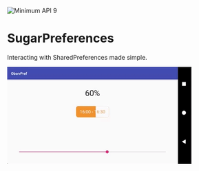 ![Minimum API 9](https://img.shields.io/badge/API-9+-blue.svg)


# SugarPreferences

Interacting with SharedPreferences made simple.

![demo.gif](ART/demo.gif)